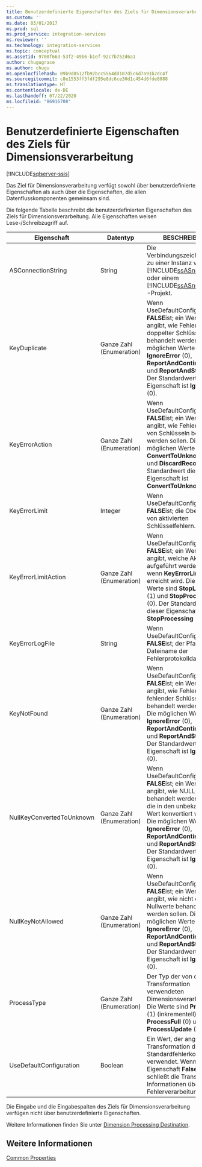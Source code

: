 ```yaml
---
title: Benutzerdefinierte Eigenschaften des Ziels für Dimensionsverarbeitung | Microsoft-Dokumentation
ms.custom: ''
ms.date: 03/01/2017
ms.prod: sql
ms.prod_service: integration-services
ms.reviewer: ''
ms.technology: integration-services
ms.topic: conceptual
ms.assetid: 9700f663-53f2-49b6-b1ef-92c7b752d6a1
author: chugugrace
ms.author: chugu
ms.openlocfilehash: 09b9d0512fb92bcc5564dd107d5c6d7a91b2dc4f
ms.sourcegitcommit: c8e1553ff3fdf295e8dc6ce30d1c454d6fde8088
ms.translationtype: HT
ms.contentlocale: de-DE
ms.lasthandoff: 07/22/2020
ms.locfileid: "86916708"
---
```

# <a name="dimension-processing-destination-custom-properies"></a>Benutzerdefinierte Eigenschaften des Ziels für Dimensionsverarbeitung

[!INCLUDE[sqlserver-ssis](../../includes/applies-to-version/sqlserver-ssis.md)]


  Das Ziel für Dimensionsverarbeitung verfügt sowohl über benutzerdefinierte Eigenschaften als auch über die Eigenschaften, die allen Datenflusskomponenten gemeinsam sind.  
  
 Die folgende Tabelle beschreibt die benutzerdefinierten Eigenschaften des Ziels für Dimensionsverarbeitung. Alle Eigenschaften weisen Lese-/Schreibzugriff auf.  
  
|Eigenschaft|Datentyp|BESCHREIBUNG|  
|--------------|---------------|-----------------|  
|ASConnectionString|String|Die Verbindungszeichenfolge zu einer Instanz von [!INCLUDE[ssASnoversion](../../includes/ssasnoversion-md.md)] oder einem [!INCLUDE[ssASnoversion](../../includes/ssasnoversion-md.md)] -Projekt.|  
|KeyDuplicate|Ganze Zahl (Enumeration)|Wenn UseDefaultConfiguration **FALSE**ist; ein Wert, der angibt, wie Fehler aufgrund doppelter Schlüssel behandelt werden. Die möglichen Werte sind **IgnoreError** (0), **ReportAndContinue** (1) und **ReportAndStop** (2). Der Standardwert dieser Eigenschaft ist **IgnoreError** (0).|  
|KeyErrorAction|Ganze Zahl (Enumeration)|Wenn UseDefaultConfiguration **FALSE**ist; ein Wert, der angibt, wie Fehler aufgrund von Schlüsseln behandelt werden sollen. Die möglichen Werte sind **ConvertToUnknown** (0) und **DiscardRecord** (1). Der Standardwert dieser Eigenschaft ist **ConvertToUnknown** (0).|  
|KeyErrorLimit|Integer|Wenn UseDefaultConfiguration **FALSE**ist; die Obergrenze von aktivierten Schlüsselfehlern.|  
|KeyErrorLimitAction|Ganze Zahl (Enumeration)|Wenn UseDefaultConfiguration **FALSE**ist; ein Wert, der angibt, welche Aktion aufgeführt werden soll, wenn **KeyErrorLimit** erreicht wird. Die möglichen Werte sind **StopLogging** (1) und **StopProcessing** (0). Der Standardwert dieser Eigenschaft ist **StopProcessing** (0).|  
|KeyErrorLogFile|String|Wenn UseDefaultConfiguration **FALSE**ist; der Pfad und Dateiname der Fehlerprotokolldatei.|  
|KeyNotFound|Ganze Zahl (Enumeration)|Wenn UseDefaultConfiguration **FALSE**ist; ein Wert, der angibt, wie Fehler aufgrund fehlender Schlüssel behandelt werden sollen. Die möglichen Werte sind **IgnoreError** (0), **ReportAndContinue** (1) und **ReportAndStop** (2). Der Standardwert dieser Eigenschaft ist **IgnoreError** (0).|  
|NullKeyConvertedToUnknown|Ganze Zahl (Enumeration)|Wenn UseDefaultConfiguration **FALSE**ist; ein Wert, der angibt, wie NULL-Schlüssel behandelt werden sollen, die in den unbekannten Wert konvertiert wurden. Die möglichen Werte sind **IgnoreError** (0), **ReportAndContinue** (1) und **ReportAndStop** (2). Der Standardwert dieser Eigenschaft ist **IgnoreError** (0).|  
|NullKeyNotAllowed|Ganze Zahl (Enumeration)|Wenn UseDefaultConfiguration **FALSE**ist; ein Wert, der angibt, wie nicht erlaubte Nullwerte behandelt werden sollen. Die möglichen Werte sind **IgnoreError** (0), **ReportAndContinue** (1) und **ReportAndStop** (2). Der Standardwert dieser Eigenschaft ist **IgnoreError** (0).|  
|ProcessType|Ganze Zahl (Enumeration)|Der Typ der von der Transformation verwendeten Dimensionsverarbeitung. Die Werte sind **ProcessAdd** (1) (inkrementell), **ProcessFull** (0) und **ProcessUpdate** (2).|  
|UseDefaultConfiguration|Boolean|Ein Wert, der angibt, ob die Transformation die Standardfehlerkonfiguration verwendet. Wenn diese Eigenschaft **False**ist, schließt die Transformation Informationen über Fehlerverarbeitung ein.|  
  
 Die Eingabe und die Eingabespalten des Ziels für Dimensionsverarbeitung verfügen nicht über benutzerdefinierte Eigenschaften.  
  
 Weitere Informationen finden Sie unter [Dimension Processing Destination](../../integration-services/data-flow/dimension-processing-destination.md).  
  
## <a name="see-also"></a>Weitere Informationen  
 [Common Properties](https://msdn.microsoft.com/library/51973502-5cc6-4125-9fce-e60fa1b7b796)  
  
  
